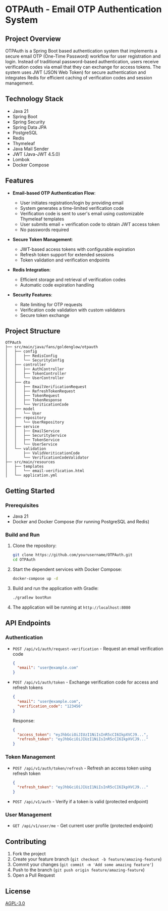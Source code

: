 # OTPAuth - Email OTP Authentication System

## Project Overview

OTPAuth is a Spring Boot based authentication system that implements a secure email OTP (One-Time Password) workflow for
user registration and login. Instead of traditional password-based authentication, users receive verification codes via
email that they can exchange for access tokens. The system uses JWT (JSON Web Token) for secure authentication and
integrates Redis for efficient caching of verification codes and session management.

## Technology Stack

- Java 21
- Spring Boot
- Spring Security
- Spring Data JPA
- PostgreSQL
- Redis
- Thymeleaf
- Java Mail Sender
- JWT (Java-JWT 4.5.0)
- Lombok
- Docker Compose

## Features

- **Email-based OTP Authentication Flow**:
    - User initiates registration/login by providing email
    - System generates a time-limited verification code
    - Verification code is sent to user's email using customizable Thymeleaf templates
    - User submits email + verification code to obtain JWT access token
    - No passwords required

- **Secure Token Management**:
    - JWT-based access tokens with configurable expiration
    - Refresh token support for extended sessions
    - Token validation and verification endpoints

- **Redis Integration**:
    - Efficient storage and retrieval of verification codes
    - Automatic code expiration handling

- **Security Features**:
    - Rate limiting for OTP requests
    - Verification code validation with custom validators
    - Secure token exchange

## Project Structure

```
OTPAuth
├── src/main/java/fans/goldenglow/otpauth
│   ├── config
│   │   ├── RedisConfig
│   │   └── SecurityConfig
│   ├── controller
│   │   ├── AuthController
│   │   ├── TokenController
│   │   └── UserController
│   ├── dto
│   │   ├── EmailVerificationRequest
│   │   ├── RefreshTokenRequest
│   │   ├── TokenRequest
│   │   ├── TokenResponse
│   │   └── VeriticationCode
│   ├── model
│   │   └── User
│   ├── repository
│   │   └── UserRepository
│   ├── service
│   │   ├── EmailService
│   │   ├── SecurityService
│   │   ├── TokenService
│   │   └── UserService
│   └── validation
│       ├── ValidVeriticationCode
│       └── VerificationCodeValidator
├── src/main/resources
│   ├── templates
│   │   └── email-verification.html
│   └── application.yml
```

## Getting Started

### Prerequisites

- Java 21
- Docker and Docker Compose (for running PostgreSQL and Redis)

### Build and Run

1. Clone the repository:
   ```bash
   git clone https://github.com/yourusername/OTPAuth.git
   cd OTPAuth
   ```

2. Start the dependent services with Docker Compose:
   ```bash
   docker-compose up -d
   ```

3. Build and run the application with Gradle:
   ```bash
   ./gradlew bootRun
   ```

4. The application will be running at `http://localhost:8080`

## API Endpoints

### Authentication

- `POST /api/v1/auth/request-verification` - Request an email verification code
  ```json
  {
    "email": "user@example.com"
  }
  ```

- `POST /api/v1/auth/token` - Exchange verification code for access and refresh tokens
  ```json
  {
    "email": "user@example.com",
    "verification_code": "123456"
  }
  ```
  Response:
  ```json
  {
    "access_token": "eyJhbGciOiJIUzI1NiIsInR5cCI6IkpXVCJ9...",
    "refresh_token": "eyJhbGciOiJIUzI1NiIsInR5cCI6IkpXVCJ9..."
  }
  ```

### Token Management

- `POST /api/v1/auth/token/refresh` - Refresh an access token using refresh token
  ```json
  {
    "refresh_token": "eyJhbGciOiJIUzI1NiIsInR5cCI6IkpXVCJ9..."
  }
  ```

- `POST /api/v1/auth` - Verify if a token is valid (protected endpoint)

### User Management

- `GET /api/v1/user/me` - Get current user profile (protected endpoint)

## Contributing

1. Fork the project
2. Create your feature branch (`git checkout -b feature/amazing-feature`)
3. Commit your changes (`git commit -m 'Add some amazing feature'`)
4. Push to the branch (`git push origin feature/amazing-feature`)
5. Open a Pull Request

## License

[AGPL-3.0](https://www.gnu.org/licenses/agpl-3.0.html)